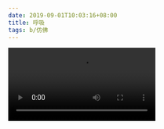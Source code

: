 ```yaml
---
date: 2019-09-01T10:03:16+08:00
title: 呼吸
tags: b/仿佛
---
```


<video controls src="http://du1ab.one/images/2019/me.mp4"></video>
